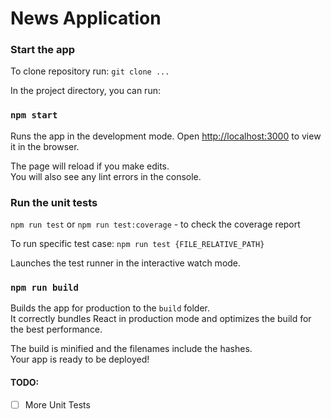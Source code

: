 # News Application

### Start the app

To clone repository run:
`git clone ...`

In the project directory, you can run:

### `npm start`

Runs the app in the development mode.
Open [http://localhost:3000](http://localhost:3000) to view it in the browser.

The page will reload if you make edits.\
You will also see any lint errors in the console.

### Run the unit tests

`npm run test`
or
`npm run test:coverage` - to check the coverage report

To run specific test case:
`npm run test {FILE_RELATIVE_PATH}`

Launches the test runner in the interactive watch mode.

### `npm run build`

Builds the app for production to the `build` folder.\
It correctly bundles React in production mode and optimizes the build for the best performance.

The build is minified and the filenames include the hashes.\
Your app is ready to be deployed!

#### TODO:
- [ ] More Unit Tests


